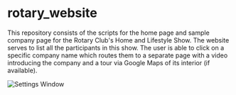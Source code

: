 # rotary_website
This repository consists of the scripts for the home page and sample company page for the Rotary Club's Home and Lifestyle Show. The website serves to list all the participants in this show. The user is able to click on a specific company name which routes them to a separate page with a video introducing the company and a tour via Google Maps of its interior (if available).

![Settings Window](https://raw.github.com/sophie-smith/rotary_website/Index.png)
